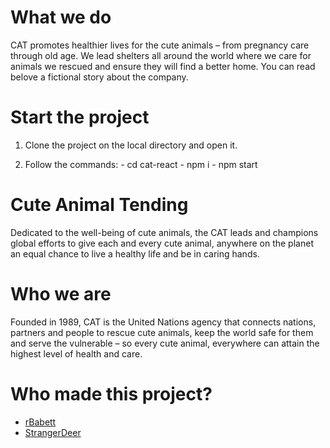 # What we do

CAT promotes healthier lives for the cute animals – from pregnancy care through old age. We lead shelters all around the world where we care for animals we rescued and ensure they will find a better home.
You can read belove a fictional story about the company.

# Start the project
 
 1. Clone the project on the local directory and open it.

 2. Follow the commands:
                        - cd cat-react
                        - npm i
                        - npm start

# Cute Animal Tending
Dedicated to the well-being of cute animals, the CAT leads and champions global efforts to give each and every cute animal, anywhere on the planet an equal chance to live a healthy life and be in caring hands. 

# Who we are
Founded in 1989, CAT is the United Nations agency that connects nations, partners and people to rescue cute animals, keep the world safe for them and serve the vulnerable – so every cute animal, everywhere can attain the highest level of health and care. 

# Who made this project?

- [rBabett](https://github.com/rBabett)
- [StrangerDeer](https://github.com/StrangerDeer)
